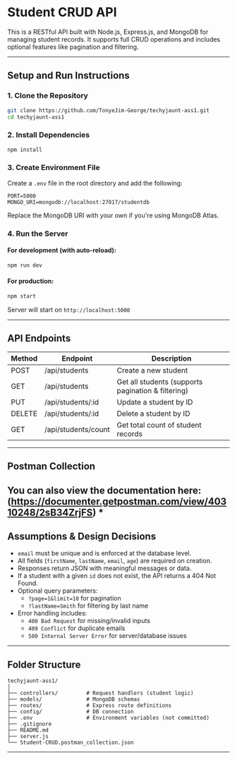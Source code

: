 # Student CRUD API

This is a RESTful API built with Node.js, Express.js, and MongoDB for managing student records. It supports full CRUD operations and includes optional features like pagination and filtering.

---

## Setup and Run Instructions

### 1. Clone the Repository

```bash
git clone https://github.com/TonyeJim-George/techyjaunt-ass1.git
cd techyjaunt-ass1
```

### 2. Install Dependencies

```bash
npm install
```

### 3. Create Environment File

Create a `.env` file in the root directory and add the following:

```
PORT=5000
MONGO_URI=mongodb://localhost:27017/studentdb
```

Replace the MongoDB URI with your own if you're using MongoDB Atlas.

### 4. Run the Server

#### For development (with auto-reload):

```bash
npm run dev
```

#### For production:

```bash
npm start
```

Server will start on `http://localhost:5000`

---

## API Endpoints

| Method | Endpoint            | Description                                        |
| ------ | ------------------- | -------------------------------------------------- |
| POST   | /api/students       | Create a new student                               |
| GET    | /api/students       | Get all students (supports pagination & filtering) |
| PUT    | /api/students/\:id  | Update a student by ID                             |
| DELETE | /api/students/\:id  | Delete a student by ID                             |
| GET    | /api/students/count | Get total count of student records                 |

---

## Postman Collection

You can also view the documentation here:\
(https://documenter.getpostman.com/view/40310248/2sB34ZrjFS) *
---

## Assumptions & Design Decisions

- `email` must be unique and is enforced at the database level.
- All fields (`firstName`, `lastName`, `email`, `age`) are required on creation.
- Responses return JSON with meaningful messages or data.
- If a student with a given `id` does not exist, the API returns a 404 Not Found.
- Optional query parameters:
  - `?page=1&limit=10` for pagination
  - `?lastName=Smith` for filtering by last name
- Error handling includes:
  - `400 Bad Request` for missing/invalid inputs
  - `409 Conflict` for duplicate emails
  - `500 Internal Server Error` for server/database issues

---

## Folder Structure

```
techyjaunt-ass1/
│
├── controllers/         # Request handlers (student logic)
├── models/              # MongoDB schemas
├── routes/              # Express route definitions
├── config/              # DB connection
├── .env                 # Environment variables (not committed)
├── .gitignore
├── README.md
├── server.js
└── Student-CRUD.postman_collection.json
```

---

